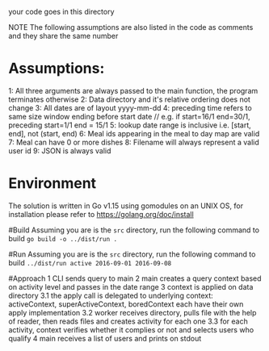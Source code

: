 your code goes in this directory

NOTE The following assumptions are also listed in the code as comments and they share the same number
# Assumptions:
1: All three arguments are always passed to the main function, the program terminates otherwise
2: Data directory and it's relative ordering does not change
3: All dates are of layout yyyy-mm-dd
4: preceding time refers to same size window ending before start date
	// e.g. if start=16/1 end=30/1, preceding start=1/1 end = 15/1
5: lookup date range is inclusive i.e. [start, end], not (start, end)
6: Meal ids appearing in the meal to day map are valid
7: Meal can have 0 or more dishes
8: Filename will always represent a valid user id
9: JSON is always valid

# Environment
The solution is written in Go v1.15 using gomodules on an UNIX OS, for installation please refer to https://golang.org/doc/install

#Build
Assuming you are is the `src` directory, run the following command to build
`go build -o ../dist/run .`

#Run 
Assuming you are is the `src` directory, run the following command to build
`../dist/run active 2016-09-01 2016-09-08`

#Approach
1 CLI sends query to main
2 main creates a query context based on activity level and passes in the date range
3 context is applied on data directory
  3.1 the apply call is delegated to underlying context: activeContext, superActiveContext, boredContext each have their own apply implementation
  3.2 worker receives directory, pulls file with the help of reader, then reads files and creates activity for each one
  3.3 for each activity, context verifies whether it complies or not and selects users who qualify
4 main receives a list of users and prints on stdout
